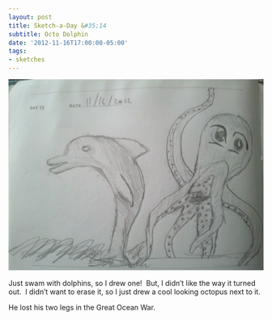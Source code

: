 ```yaml
---
layout: post
title: Sketch-a-Day &#35;14
subtitle: Octo Dolphin
date: '2012-11-16T17:00:00-05:00'
tags:
- sketches
---
```

![](/assets/images/sketches/sad14-octo-dolphin.jpg)

Just swam with dolphins, so I drew one!  But, I didn’t like the way it turned out.  I didn’t want to erase it, so I just drew a cool looking octopus next to it.

He lost his two legs in the Great Ocean War.
